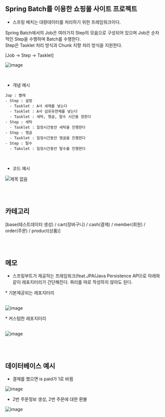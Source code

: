 ## Spring Batch를 이용한 쇼핑몰 사이트 프로젝트

- 스프링 배치는 대량데이터를 처리하기 위한 프레임워크이다.

Spring Batch에서의 Job은 여러가지 Step의 모음으로 구성되어 있으며 Job은 순차적인 Step을 수행하며 Batch를 수행한다.
<br>
Step은 Tasklet 처리 방식과 Chunk 지향 처리 방식을 지원한다.

[Job -> Step -> Tasklet]

![image](https://github.com/yhwit30/batch_ex_24_04/assets/153142837/a5e3637b-a33d-4b02-a72a-d8f617884997)

<br>

- 개념 예시
```
Jop : 빨래
- Step : 설정
  - Tasklet : A사 세제를 넣는다
  - Tasklet : A사 섬유유연제를 넣는다
  - Tasklet : 세탁, 헹굼, 탈수 시간을 정한다
- Step : 세탁
  - Tasklet : 일정시간동안 세탁을 진행한다
- Step : 헹굼
  - Tasklet : 일정시간동안 헹굼을 진행한다
- Step : 탈수
  - Takslet : 일정시간동안 탈수를 진행한다
```


<br>

- 코드 예시

![제목 없음](https://github.com/yhwit30/batch_ex_24_04/assets/153142837/6ff442af-058e-46df-adbb-cad7768cf977)



<br><br>
## 카테고리
[base(테스트데이터 생성) / cart(장바구니) / cash(결제) / member(회원) / order(주문) / product(상품)]

<br><br>
## 메모
- 스프링부트가 제공하는 프레임워크(feat.JPA(Java Persistence API))로 아래와 같이 레포지터리가 간단해진다. 쿼리를 따로 작성하지 않아도 된다.

<div>* 기본제공되는 레포지터리</div>
<br>

![image](https://github.com/yhwit30/batch_ex_24_04/assets/153142837/bb223921-6ee9-459a-a062-663b8ef3fc2b)

<div>* 커스텀한 레포지터리</div>
<br>

![image](https://github.com/yhwit30/batch_ex_24_04/assets/153142837/be110a84-bfef-4d84-b555-6e63d90d248a)



<br><br>
## 데이터베이스 예시

- 결제를 했으면 is paid가 1로 바뀜

![image](https://github.com/yhwit30/batch_ex_24_04/assets/153142837/e8f8a521-0e93-4a7a-8a4f-ec78586ad55b)


- 2번 주문정보 생성, 2번 주문에 대한 환불

![image](https://github.com/yhwit30/batch_ex_24_04/assets/153142837/69a2e060-4ea3-4368-b031-8ede112f8a2e)



